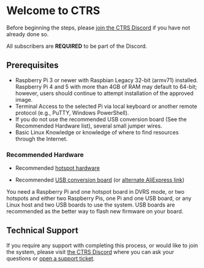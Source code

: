 # Welcome to CTRS

Before beginning the steps, please [join the CTRS Discord](https://discord.gg/ctrs) if you have not already done so.

All subscribers are **REQUIRED** to be part of the Discord.


## Prerequisites

- Raspberry Pi 3 or newer with Raspbian Legacy 32-bit (armv71) installed. Raspberry Pi 4 and 5 with more than 4GB of RAM may default to 64-bit; however, users should continue to attempt installation of the approved image.
- Terminal Access to the selected Pi via local keyboard or another remote protocol (e.g., PuTTY, Windows PowerShell).
- If you do not use the recommended USB conversion board (See the Recommended Hardware list), several small jumper wires.
- Basic Linux Knowledge or knowledge of where to find resources through the Internet.


### Recommended Hardware
- Recommended [hotspot hardware](https://www.amazon.com/dp/B089JYBXHQ?ref=ppx_pop_mob_ap_share&th=1)

- Recommended [USB conversion board](https://www.amazon.com/AURSINC-Hotspot-Simplex-Compatible-MicroUSB/dp/B09WKJPW59) (or [alternate AliExpress link](https://www.aliexpress.us/item/3256804002996084.html?gatewayAdapt=glo2usa4itemAdapt))

You need a Raspberry Pi and one hotspot board in DVRS mode, or two hotspots and either two Raspberry Pis, one Pi and one USB board, or any Linux host and two USB boards to use the system.  USB boards are recommended as the better way to flash new firmware on your board.

## Technical Support
If you require any support with completing this process, or would like to join the system, please visit [the CTRS Discord](https://discord.gg/ctrs) where you can ask your questions or [open a support ticket](https://tickets.bellsys.cc/).
